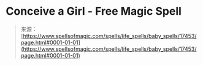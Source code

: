 <!--yml
category: 未分类
date: 2024-06-12 18:58:32
-->

# Conceive a Girl - Free Magic Spell

> 来源：[https://www.spellsofmagic.com/spells/life_spells/baby_spells/17453/page.html#0001-01-01](https://www.spellsofmagic.com/spells/life_spells/baby_spells/17453/page.html#0001-01-01)